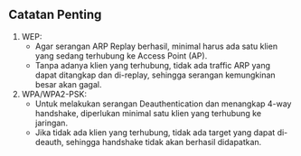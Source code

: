 ## Catatan Penting

1. WEP:
   - Agar serangan ARP Replay berhasil, minimal harus ada satu klien yang sedang terhubung ke Access Point (AP).
   - Tanpa adanya klien yang terhubung, tidak ada traffic ARP yang dapat ditangkap dan di-replay, sehingga serangan kemungkinan besar akan gagal.
2. WPA/WPA2-PSK:
   - Untuk melakukan serangan Deauthentication dan menangkap 4-way handshake, diperlukan minimal satu klien yang terhubung ke jaringan.
   - Jika tidak ada klien yang terhubung, tidak ada target yang dapat di-deauth, sehingga handshake tidak akan berhasil didapatkan.
